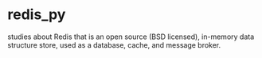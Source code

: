 # redis_py
studies about Redis that is an open source (BSD licensed), in-memory data structure store, used as a database, cache, and message broker.
